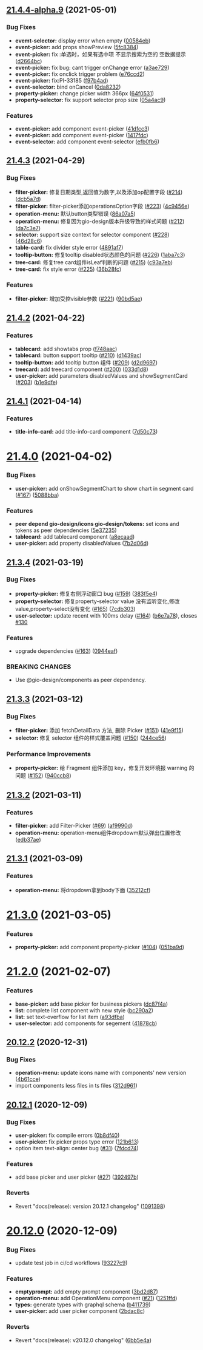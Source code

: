 ## [21.4.4-alpha.9](https://github.com/growingio/gio-design-pro/compare/v21.4.3...v21.4.4-alpha.9) (2021-05-01)


### Bug Fixes

* **evemt-selector:** display error when empty ([00584eb](https://github.com/growingio/gio-design-pro/commit/00584eb6e50c935393c2fae8bb8b26199eadb168))
* **event-picker:** add props showPreview ([5fc8384](https://github.com/growingio/gio-design-pro/commit/5fc8384d5e1c1af985d7dfc01e134044e50dd931))
* **event-picker:** fix :单选时，如果有选中项 不显示搜索为空的 空数据提示 ([d2664bc](https://github.com/growingio/gio-design-pro/commit/d2664bc1da54e1739eed9fac090c9192da477010))
* **event-picker:** fix bug: cant trigger onChange error ([a3ae729](https://github.com/growingio/gio-design-pro/commit/a3ae7293c7a065b18f31d863fbe17b8b704bab8e))
* **event-picker:** fix onclick trigger problem ([e76ccd2](https://github.com/growingio/gio-design-pro/commit/e76ccd2b23aa65d36a10dba69789a7436736165a))
* **event-picker:** fix:PI-33185 ([f97b4ad](https://github.com/growingio/gio-design-pro/commit/f97b4ad09f03266baba4e531d1921e18863c7f0a))
* **event-selector:** bind onCancel ([0da8232](https://github.com/growingio/gio-design-pro/commit/0da8232cfcb4629d5fa0f16e6799ae39e2fe2d9a))
* **property-picker:** change picker width 366px ([64f0531](https://github.com/growingio/gio-design-pro/commit/64f0531a369228d5c64d5d1d0c9fe10a82031914))
* **property-selector:** fix support selector prop size ([05a4ac9](https://github.com/growingio/gio-design-pro/commit/05a4ac93f4abe69f39e353bc66d0ac77dc249631))


### Features

* **event-picker:** add component event-picker ([41dfcc3](https://github.com/growingio/gio-design-pro/commit/41dfcc318396404acc4c51cefe3fca719bcfb99a))
* **event-picker:** add component event-picker ([1417fdc](https://github.com/growingio/gio-design-pro/commit/1417fdc7113ae067d980c15dc5dd4fe6a47d400a))
* **event-selector:** add component event-selector ([efb0fb6](https://github.com/growingio/gio-design-pro/commit/efb0fb67d31f4cf7fbc5590dab5c5d36ce7e199d))



## [21.4.3](https://github.com/growingio/gio-design-pro/compare/v21.4.2...v21.4.3) (2021-04-29)


### Bug Fixes

* **filter-picker:** 修复日期类型,返回值为数字,以及添加op配置字段 ([#214](https://github.com/growingio/gio-design-pro/issues/214)) ([dcb5a7d](https://github.com/growingio/gio-design-pro/commit/dcb5a7d5fc707f2b2f6a35ed4da320db207aaab3))
* **filter-picker:** filter-picker添加operationsOption字段 ([#223](https://github.com/growingio/gio-design-pro/issues/223)) ([4c9456e](https://github.com/growingio/gio-design-pro/commit/4c9456e1bb4211c1d33fe07393d3edbe6ec44dfa))
* **operation-menu:** 默认button类型错误 ([86a07a5](https://github.com/growingio/gio-design-pro/commit/86a07a5551ba55ec23efd88721f8700fc1768ae3))
* **operation-menu:** 修复因为gio-design版本升级导致的样式问题 ([#212](https://github.com/growingio/gio-design-pro/issues/212)) ([da7c3e7](https://github.com/growingio/gio-design-pro/commit/da7c3e72fa44086c776dbd399005f733811b9bdc))
* **selector:** support size context for selector component ([#228](https://github.com/growingio/gio-design-pro/issues/228)) ([46d28c6](https://github.com/growingio/gio-design-pro/commit/46d28c61493493e18bf5f3f2ed65062a6ea5f148))
* **table-card:** fix divider style error ([4891af7](https://github.com/growingio/gio-design-pro/commit/4891af7346f540c0e3c629a594eeae7fdd1addc3))
* **tooltip-button:** 修复tooltip disabled状态颜色的问题 ([#226](https://github.com/growingio/gio-design-pro/issues/226)) ([1aba7c3](https://github.com/growingio/gio-design-pro/commit/1aba7c3f3a6f25b482cf07c5ced3c7e913f2ebe5))
* **tree-card:** 修复tree card组件isLeaf判断的问题 ([#215](https://github.com/growingio/gio-design-pro/issues/215)) ([c93a7eb](https://github.com/growingio/gio-design-pro/commit/c93a7eb33e8826d98c7e48e7688f77cfc88fc430))
* **tree-card:** fix style error ([#225](https://github.com/growingio/gio-design-pro/issues/225)) ([36b28fc](https://github.com/growingio/gio-design-pro/commit/36b28fc998baa163a3e03219576be53bdb6b4b65))


### Features

* **filter-picker:** 增加受控visible参数 ([#221](https://github.com/growingio/gio-design-pro/issues/221)) ([90bd5ae](https://github.com/growingio/gio-design-pro/commit/90bd5ae178ed580a87f4856d0917cd3a1c9c4f7f))



## [21.4.2](https://github.com/growingio/gio-design-pro/compare/v21.4.1...v21.4.2) (2021-04-22)


### Features

* **tablecard:** add showtabs prop ([f748aac](https://github.com/growingio/gio-design-pro/commit/f748aacef0b8811660a5912db2d6a17d24fb181a))
* **tablecard:** button support tooltip ([#210](https://github.com/growingio/gio-design-pro/issues/210)) ([d1439ac](https://github.com/growingio/gio-design-pro/commit/d1439acead2f066cc54d8c170c86573ef6b211c9))
* **tooltip-button:** add tooltip button 组件 ([#209](https://github.com/growingio/gio-design-pro/issues/209)) ([d2d9697](https://github.com/growingio/gio-design-pro/commit/d2d9697b6bf24eea9cd09f57b6282b8958a14762))
* **treecard:** add treecard component ([#200](https://github.com/growingio/gio-design-pro/issues/200)) ([033d1d8](https://github.com/growingio/gio-design-pro/commit/033d1d8c14447b43a16694a61cb4d7134263490f))
* **user-picker:** add parameters disabledValues and showSegmentCard ([#203](https://github.com/growingio/gio-design-pro/issues/203)) ([b1e9dfe](https://github.com/growingio/gio-design-pro/commit/b1e9dfe51dde1b4eb88bd5aa406e662d52458021))



## [21.4.1](https://github.com/growingio/gio-design-pro/compare/v21.4.0...v21.4.1) (2021-04-14)


### Features

* **title-info-card:** add title-info-card component ([7d50c73](https://github.com/growingio/gio-design-pro/commit/7d50c73bab72e5650ce2bc4f65e34280cc4d63af))



# [21.4.0](https://github.com/growingio/gio-design-pro/compare/v21.3.4...v21.4.0) (2021-04-02)


### Bug Fixes

* **user-picker:** add onShowSegmentChart to show chart in segment card ([#167](https://github.com/growingio/gio-design-pro/issues/167)) ([5088bba](https://github.com/growingio/gio-design-pro/commit/5088bba6bbae223e45ef41888e0552ed3beb35ed))


### Features

* **peer depend gio-design/icons gio-design/tokens:** set icons and tokens as peer dependencies ([5e37235](https://github.com/growingio/gio-design-pro/commit/5e37235418b4d47f35218110e5b06ca4d0974c83))
* **tablecard:** add tablecard component ([a8ecaad](https://github.com/growingio/gio-design-pro/commit/a8ecaad7087f7479e1702b52e89d9f26b208758e))
* **user-picker:** add property disabledValues ([7b2d06d](https://github.com/growingio/gio-design-pro/commit/7b2d06dc96dcd13b4970cd62fbc056cd6e18fea6))



## [21.3.4](https://github.com/growingio/gio-design-pro/compare/v21.3.3...v21.3.4) (2021-03-19)


### Bug Fixes

* **property-picker:** 修复右侧浮动窗口 bug ([#159](https://github.com/growingio/gio-design-pro/issues/159)) ([383f5e4](https://github.com/growingio/gio-design-pro/commit/383f5e4e1f05677ed49d550e7670f303be362a5b))
* **property-selector:** 修复property-selector value 没有监听变化,修改value,property-select没有变化 ([#165](https://github.com/growingio/gio-design-pro/issues/165)) ([7cdb303](https://github.com/growingio/gio-design-pro/commit/7cdb3037fca07d8279b04927b53d21d5684a6ae4))
* **user-selector:** update recent with 100ms delay ([#164](https://github.com/growingio/gio-design-pro/issues/164)) ([b6e7a78](https://github.com/growingio/gio-design-pro/commit/b6e7a78813f6511f1cb6f2fe517e65e2a7852119)), closes [#130](https://github.com/growingio/gio-design-pro/issues/130)


### Features

* upgrade dependencies ([#163](https://github.com/growingio/gio-design-pro/issues/163)) ([0944eaf](https://github.com/growingio/gio-design-pro/commit/0944eaf24fb25d0975d779ca1b0b5737e40ee5d4))


### BREAKING CHANGES

* Use @gio-design/components as peer dependency.



## [21.3.3](https://github.com/growingio/gio-design-pro/compare/v21.3.2...v21.3.3) (2021-03-12)


### Bug Fixes

* **filter-picker:** 添加 fetchDetailData 方法, 删除 Picker ([#151](https://github.com/growingio/gio-design-pro/issues/151)) ([41e9f15](https://github.com/growingio/gio-design-pro/commit/41e9f15387859645c84018d90e7d6c603acc13fd))
* **selector:** 修复 selector 组件的样式覆盖问题 ([#150](https://github.com/growingio/gio-design-pro/issues/150)) ([244ce56](https://github.com/growingio/gio-design-pro/commit/244ce5647cf3086435e7b8b402de12bd0740d3d2))


### Performance Improvements

* **property-picker:** 给 Fragment 组件添加 key，修复开发环境报 warning 的问题 ([#152](https://github.com/growingio/gio-design-pro/issues/152)) ([940ccb8](https://github.com/growingio/gio-design-pro/commit/940ccb8616e597fd006d8f9b873f10125e6fface))



## [21.3.2](https://github.com/growingio/gio-design-pro/compare/v21.3.1...v21.3.2) (2021-03-11)


### Features

* **filter-picker:** add Filter-Picker ([#69](https://github.com/growingio/gio-design-pro/issues/69)) ([af9990d](https://github.com/growingio/gio-design-pro/commit/af9990d1874e90b6f6094446de1f60ee18e1ab92))
* **operation-menu:** operation-menu组件dropdowm默认弹出位置修改 ([edb37ae](https://github.com/growingio/gio-design-pro/commit/edb37aeef6d38426c62cbc4953f53f9c6673d9e6))



## [21.3.1](https://github.com/growingio/gio-design-pro/compare/v21.3.0...v21.3.1) (2021-03-09)


### Features

* **operation-menu:** 将dropdown拿到body下面 ([35212cf](https://github.com/growingio/gio-design-pro/commit/35212cfcaf4cfc381816c1e43b45e223519dd399))



# [21.3.0](https://github.com/growingio/gio-design-pro/compare/v21.2.0...v21.3.0) (2021-03-05)


### Features

* **property-picker:** add component property-picker  ([#104](https://github.com/growingio/gio-design-pro/issues/104)) ([051ba9d](https://github.com/growingio/gio-design-pro/commit/051ba9d1f9db984841e4479b641f43f4dc813722))



# [21.2.0](https://github.com/growingio/gio-design-pro/compare/v20.12.2...v21.2.0) (2021-02-07)


### Features

* **base-picker:** add base picker for business pickers ([dc87f4a](https://github.com/growingio/gio-design-pro/commit/dc87f4a8d83d4b31e402a08cf585f5647b948d89))
* **list:** complete list component with new style ([bc290a2](https://github.com/growingio/gio-design-pro/commit/bc290a2bbcb121cbaa09169e3f05c322415835cf))
* **list:** set text-overflow for list item ([a93dfba](https://github.com/growingio/gio-design-pro/commit/a93dfba313de1af54a73017f98374751b8b9395d))
* **user-selector:** add components for segement ([41878cb](https://github.com/growingio/gio-design-pro/commit/41878cbe845d391413a5f78ce3647dba7bc8dc7b))



## [20.12.2](https://github.com/growingio/gio-design-pro/compare/v20.12.1...v20.12.2) (2020-12-31)


### Bug Fixes

* **operation-menu:** update icons name with components' new version ([4b61cce](https://github.com/growingio/gio-design-pro/commit/4b61ccea78a0b96e43adacb06b6ef2145d298fda))
* import components less files in ts files ([312d961](https://github.com/growingio/gio-design-pro/commit/312d961655fc96e00bae467366f47a4f3fe94ff4))



## [20.12.1](https://github.com/growingio/gio-design-pro/compare/v20.12.0...v20.12.1) (2020-12-09)


### Bug Fixes

* **user-picker:** fix compile errors ([0b8df40](https://github.com/growingio/gio-design-pro/commit/0b8df40a8e4dbd7b60ff8e0d7a44bfaf1dd610a9))
* **user-picker:** fix picker props type error ([121b613](https://github.com/growingio/gio-design-pro/commit/121b613aeb3d57d170667f614b378a1dbaf08c5c))
* option item text-align: center bug ([#31](https://github.com/growingio/gio-design-pro/issues/31)) ([7fdcd74](https://github.com/growingio/gio-design-pro/commit/7fdcd74ed05f800dafa6de61d2cf6b27c99e8ff6))


### Features

* add base picker and user picker ([#27](https://github.com/growingio/gio-design-pro/issues/27)) ([392497b](https://github.com/growingio/gio-design-pro/commit/392497be56244348bec1d77664852344f292be3e))


### Reverts

* Revert "docs(release): version 20.12.1 changelog" ([1091398](https://github.com/growingio/gio-design-pro/commit/10913980f32c827dea795ae5eba2fcc30fa4a64e))



# [20.12.0](https://github.com/growingio/gio-design-pro/compare/3bd2d879ac6d248dfb3f41611080e9b08aa5cad1...v20.12.0) (2020-12-09)


### Bug Fixes

* update test job in ci/cd workflows ([93227c9](https://github.com/growingio/gio-design-pro/commit/93227c9db8a3d60001a12ba01d3271b58ba1f053))


### Features

* **emptyprompt:** add empty prompt component ([3bd2d87](https://github.com/growingio/gio-design-pro/commit/3bd2d879ac6d248dfb3f41611080e9b08aa5cad1))
* **operation-menu:** add OperationMenu component ([#21](https://github.com/growingio/gio-design-pro/issues/21)) ([1251ffd](https://github.com/growingio/gio-design-pro/commit/1251ffd25c00a8d06a9487ab61ce5f9574098473))
* **types:** generate types with graphql schema ([b411739](https://github.com/growingio/gio-design-pro/commit/b41173904277fd71f524dee280343ead9ee0d7fa))
* **user-picker:** add user picker component ([2bdac8c](https://github.com/growingio/gio-design-pro/commit/2bdac8c00ea3e02678c0440924d5569742fc8115))


### Reverts

* Revert "docs(release): v20.12.0 changelog" ([6bb5e4a](https://github.com/growingio/gio-design-pro/commit/6bb5e4a4fa56a0f2205a4a460eb88eded629122b))



